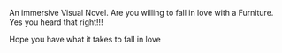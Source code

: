 
An immersive Visual Novel. Are you willing to fall in love with a Furniture. Yes you heard that right!!!

Hope you have what it takes to fall in love
